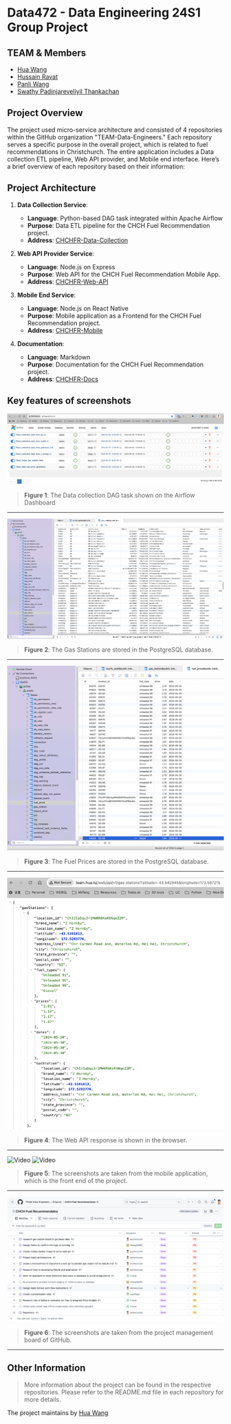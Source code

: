 # Data472 - Data Engineering 24S1 Group Project

## TEAM & Members

- [Hua Wang](mailto:hwa205@uclive.ac.nz)
- [Hussain Ravat](mailto:hra80@uclive.ac.nz)
- [Panli Wang](mailto:pwa115@uclive.ac.nz)
- [Swathy Padinjareveliyil Thankachan](mailto:spa256@uclive.ac.nz)

## Project Overview

The project used micro-service architecture and consisted of 4 repositories within the GitHub organization "TEAM-Data-Engineers." Each repository serves a specific purpose in the overall project, which is related to fuel recommendations in Christchurch. The entire application includes a Data collection ETL pipeline, Web API provider, and Mobile end interface. Here’s a brief overview of each repository based on their information:

## Project Architecture

1. **Data Collection Service**:
   - **Language**: Python-based DAG task integrated within Apache Airflow
   - **Purpose**: Data ETL pipeline for the CHCH Fuel Recommendation project.
   - **Address**: [CHCHFR-Data-Collection](https://github.com/TEAM-Data-Engineers/CHCHFR-Data-Collection)

2. **Web API Provider Service**:
   - **Language**: Node.js on Express
   - **Purpose**: Web API for the CHCH Fuel Recommendation Mobile App.
   - **Address**: [CHCHFR-Web-API](https://github.com/TEAM-Data-Engineers/CHCHFR-Web-API)

3. **Mobile End Service**:
   - **Language**: Node.js on React Native
   - **Purpose**: Mobile application as a Frontend for the CHCH Fuel Recommendation project.
   - **Address**: [CHCHFR-Mobile](https://github.com/TEAM-Data-Engineers/CHCHFR-Mobile)

4. **Documentation**:
   - **Language**: Markdown
   - **Purpose**: Documentation for the CHCH Fuel Recommendation project.
   - **Address**: [CHCHFR-Docs](https://github.com/TEAM-Data-Engineers/CHCHFR-Docs)

## Key features of screenshots

![Airflow Dags](./images/af01.jpg)
> **Figure 1**: The Data collection DAG task shown on the Airflow Dashboard
---

![Gas Station Data](./images/GasStationData.jpg)
> **Figure 2**: The Gas Stations are stored in the PostgreSQL database.
---

![Fuel Price Data](./images/FuelPriceData.jpg)
> **Figure 3**: The Fuel Prices are stored in the PostgreSQL database.
---

![Web API Response](./images/WebApiResponse.jpg)
> **Figure 4**: The Web API response is shown in the browser.
---

![Video](./images/v1.gif) ![Video](./images/v2.gif)
> **Figure 5**: The screenshots are taken from the mobile application, which is the front end of the project.
---

![Project Management](./images/ProjectManagement.jpg)
> **Figure 6**: The screenshots are taken from the project management board of GitHub.
---

## Other Information

> More information about the project can be found in the respective repositories. Please refer to the README.md file in each repository for more details.

The project maintains by [Hua Wang](mailto:aemooooon@gmail.com)
